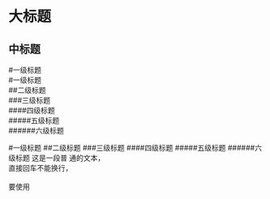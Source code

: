大标题  
====  
中标题  
-------

#一级标题  
#一级标题  
##二级标题  
###三级标题  
####四级标题  
#####五级标题  
######六级标题  

#一级标题
##二级标题
###三级标题
####四级标题
#####五级标题
######六级标题
这是一段普
通的文本，  
直接回车不能换行，<br>  
要使用<br>  
